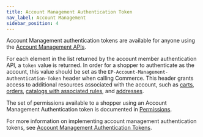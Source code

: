 ```yaml
---
title: Account Management Authentication Token
nav_label: Account Management
sidebar_position: 4
---
```


Account Management authentication tokens are available for anyone using the [Account Management APIs](/docs/commerce-cloud/accounts/using-account-management-api/account-management-api-overview).

For each element in the list returned by the account member authentication API, a `token` value is returned. In order for a shopper to authenticate as the account, this value should be set as the `EP-Account-Management-Authentication-Token` header when calling Commerce. This header grants access to additional resources associated with the account, such as [carts](/docs/commerce-cloud/carts/account-cart-associations/account-cart-associations-overview), [orders](/docs/commerce-cloud/orders/orders-api/get-all-orders#parameters), [catalogs with associated rules](/docs/pxm/catalogs/catalog-rules), and [addresses](/docs/commerce-cloud/addresses/get-all-addresses).

The set of permissions available to a shopper using an Account Management Authentication token is documented in [Permissions](/docs/commerce-cloud/authentication/Tokens/permissions#implicit-account-management-authentication-token).

For more information on implementing account management authentication tokens, see [Account Management Authentication Tokens](/docs/commerce-cloud/accounts/account-management-authentication/account-member-authentication-api-overview).
